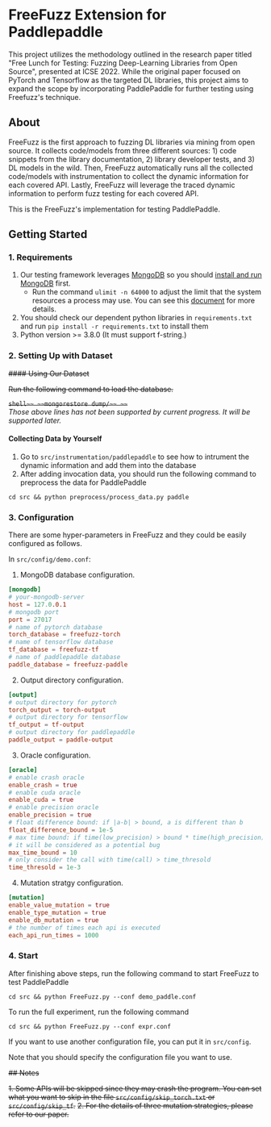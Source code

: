 # FreeFuzz Extension for Paddlepaddle

This project utilizes the methodology outlined in the research paper titled "Free Lunch for Testing: Fuzzing Deep-Learning Libraries from Open Source", presented at ICSE 2022. While the original paper focused on PyTorch and Tensorflow as the targeted DL libraries, this project aims to expand the scope by incorporating PaddlePaddle for further testing using Freefuzz's technique.

## About

FreeFuzz is the first approach to fuzzing DL libraries via mining from open source. It collects code/models from three different sources: 1) code snippets from the library documentation, 2) library developer tests, and 3) DL models in the wild. Then, FreeFuzz automatically runs all the collected code/models with instrumentation to collect the dynamic information for each covered API. Lastly, FreeFuzz will leverage the traced dynamic information to perform fuzz testing for each covered API.

This is the FreeFuzz's implementation for testing PaddlePaddle.

## Getting Started

### 1. Requirements

1. Our testing framework leverages [MongoDB](https://www.mongodb.com/) so you should [install and run MongoDB](https://docs.mongodb.com/manual/installation/) first.
	- Run the command `ulimit -n 64000` to adjust the limit that the system resources a process may use. You can see this [document](https://docs.mongodb.com/manual/reference/ulimit/) for more details.
2. You should check our dependent python libraries in `requirements.txt` and run `pip install -r requirements.txt` to install them
3. Python version >= 3.8.0 (It must support f-string.)

### 2. Setting Up with Dataset

~~#### Using Our Dataset~~

~~Run the following command to load the database.~~

~~```shell~~
~~mongorestore dump/~~
~~```~~  
*Those above lines has not been supported by current progress. It will be supported later.*

#### Collecting Data by Yourself

1. Go to `src/instrumentation/paddlepaddle` to see how to intrument the dynamic information and add them into the database
2. After adding invocation data, you should run the following command to preprocess the data for PaddlePaddle

```shell
cd src && python preprocess/process_data.py paddle
```

### 3. Configuration

There are some hyper-parameters in FreeFuzz and they could be easily configured as follows.

In `src/config/demo.conf`:

1. MongoDB database configuration.

```conf
[mongodb]
# your-mongodb-server
host = 127.0.0.1
# mongodb port
port = 27017 
# name of pytorch database
torch_database = freefuzz-torch
# name of tensorflow database
tf_database = freefuzz-tf
# name of paddlepaddle database
paddle_database = freefuzz-paddle
```

2. Output directory configuration.

```conf
[output]
# output directory for pytorch
torch_output = torch-output
# output directory for tensorflow
tf_output = tf-output
# output directory for paddlepaddle
paddle_output = paddle-output
```

3. Oracle configuration.

```conf
[oracle]
# enable crash oracle
enable_crash = true
# enable cuda oracle
enable_cuda = true
# enable precision oracle
enable_precision = true
# float difference bound: if |a-b| > bound, a is different than b
float_difference_bound = 1e-5
# max time bound: if time(low_precision) > bound * time(high_precision),
# it will be considered as a potential bug
max_time_bound = 10
# only consider the call with time(call) > time_thresold
time_thresold = 1e-3
```

4. Mutation stratgy configuration.

```conf
[mutation]
enable_value_mutation = true
enable_type_mutation = true
enable_db_mutation = true
# the number of times each api is executed
each_api_run_times = 1000
```

### 4. Start

After finishing above steps, run the following command to start FreeFuzz to test PaddlePaddle

```shell
cd src && python FreeFuzz.py --conf demo_paddle.conf
```

To run the full experiment, run the following command
```shell
cd src && python FreeFuzz.py --conf expr.conf
```
If you want to use another configuration file, you can put it in `src/config`.

Note that you should specify the configuration file you want to use.

~~## Notes~~

~~1. Some APIs will be skipped since they may crash the program. You can set what you want to skip in the file `src/config/skip_torch.txt` or `src/config/skip_tf`.~~
~~2. For the details of three mutation strategies, please refer to our paper.~~
